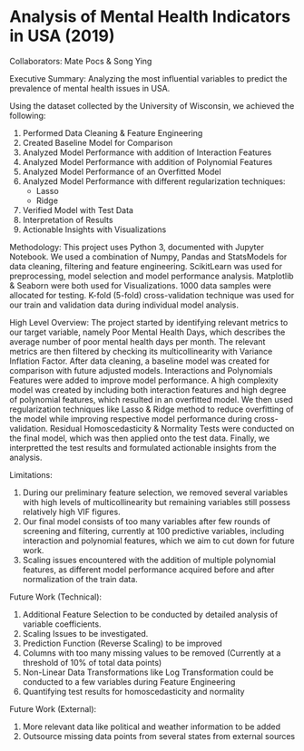 # Analysis of Mental Health Indicators in USA (2019)

Collaborators: Mate Pocs & Song Ying

Executive Summary: Analyzing the most influential variables to predict the prevalence of mental health issues in USA.

Using the dataset collected by the University of Wisconsin, we achieved the following:
1. Performed Data Cleaning & Feature Engineering
2. Created Baseline Model for Comparison
3. Analyzed Model Performance with addition of Interaction Features
4. Analyzed Model Performance with addition of Polynomial Features
5. Analyzed Model Performance of an Overfitted Model
6. Analyzed Model Performance with different regularization techniques:
    * Lasso
    * Ridge
7. Verified Model with Test Data
8. Interpretation of Results
9. Actionable Insights with Visualizations

Methodology: This project uses Python 3, documented with Jupyter Notebook. We used a combination of Numpy, Pandas and StatsModels for data cleaning, filtering and feature engineering. ScikitLearn was used for preprocessing, model selection and model performance analysis. Matplotlib & Seaborn were both used for Visualizations. 1000 data samples were allocated for testing. K-fold (5-fold) cross-validation technique was used for our train and validation data during individual model analysis.

High Level Overview: The project started by identifying relevant metrics to our target variable, namely Poor Mental Health Days, which describes the average number of poor mental health days per month. The relevant metrics are then filtered by checking its multicollinearity with Variance Inflation Factor. After data cleaning, a baseline model was created for comparison with future adjusted models. Interactions and Polynomials Features were added to improve model performance. A high complexity model was created by including both interaction features and high degree of polynomial features, which resulted in an overfitted model. We then used regularization techniques like Lasso & Ridge method to reduce overfitting of the model while improving respective model performance during cross-validation. Residual Homoscedasticity & Normality Tests were conducted on the final model, which was then applied onto the test data. Finally, we interpretted the test results and formulated actionable insights from the analysis.

Limitations:
1. During our preliminary feature selection, we removed several variables with high levels of multicollinearity but remaining variables still possess relatively high VIF figures.
2. Our final model consists of too many variables after few rounds of screening and filtering, currently at 100 predictive variables, including interaction and polynomial features, which we aim to cut down for future work.
3. Scaling issues encountered with the addition of multiple polynomial features, as different model performance acquired before and after normalization of the train data.

Future Work (Technical):
1. Additional Feature Selection to be conducted by detailed analysis of variable coefficients.
2. Scaling Issues to be investigated.
3. Prediction Function (Reverse Scaling) to be improved
4. Columns with too many missing values to be removed (Currently at a threshold of 10% of total data points)
5. Non-Linear Data Transformations like Log Transformation could be conducted to a few variables during Feature Engineering
6. Quantifying test results for homoscedasticity and normality 

Future Work (External):
1. More relevant data like political and weather information to be added
2. Outsource missing data points from several states from external sources
